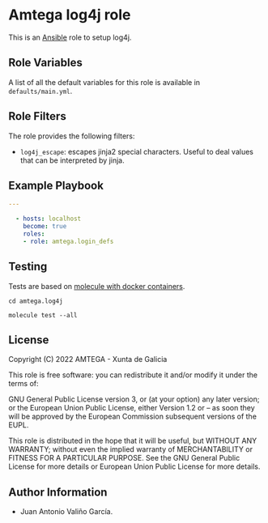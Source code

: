 # Amtega log4j role

This is an [Ansible](http://www.ansible.com) role to setup log4j.

## Role Variables

A list of all the default variables for this role is available in `defaults/main.yml`.

## Role Filters

The role provides the following filters:

- `log4j_escape`: escapes jinja2 special characters. Useful to deal values that can be interpreted by jinja.

## Example Playbook

```yaml
---

  - hosts: localhost
    become: true
    roles:
    - role: amtega.login_defs
```

## Testing

Tests are based on [molecule with docker containers](https://molecule.readthedocs.io/en/latest/installation.html).

```shell
cd amtega.log4j

molecule test --all
```

## License

Copyright (C) 2022 AMTEGA - Xunta de Galicia

This role is free software: you can redistribute it and/or modify it under the terms of:

GNU General Public License version 3, or (at your option) any later version; or the European Union Public License, either Version 1.2 or – as soon they will be approved by the European Commission ­subsequent versions of the EUPL.

This role is distributed in the hope that it will be useful, but WITHOUT ANY WARRANTY; without even the implied warranty of MERCHANTABILITY or FITNESS FOR A PARTICULAR PURPOSE.  See the GNU General Public License for more details or European Union Public License for more details.

## Author Information

- Juan Antonio Valiño García.
